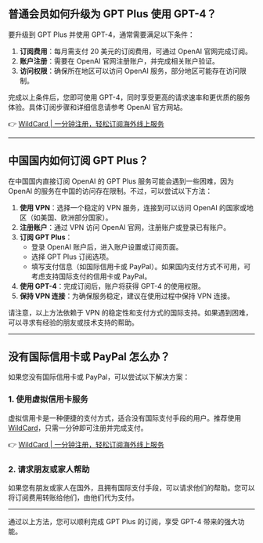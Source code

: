 ## 普通会员如何升级为 GPT Plus 使用 GPT-4？

要升级到 GPT Plus 并使用 GPT-4，通常需要满足以下条件：

1. **订阅费用**：每月需支付 20 美元的订阅费用，可通过 OpenAI 官网完成订阅。
2. **账户注册**：需要在 OpenAI 官网注册账户，并完成相关账户验证。
3. **访问权限**：确保所在地区可以访问 OpenAI 服务，部分地区可能存在访问限制。

完成以上条件后，您即可使用 GPT-4，同时享受更高的请求速率和更优质的服务体验。具体订阅步骤和详细信息请参考 OpenAI 官方网站。

👉 [WildCard | 一分钟注册，轻松订阅海外线上服务](https://bit.ly/bewildcard)

---

## 中国国内如何订阅 GPT Plus？

在中国国内直接订阅 OpenAI 的 GPT Plus 服务可能会遇到一些困难，因为 OpenAI 的服务在中国的访问存在限制。不过，可以尝试以下方法：

1. **使用 VPN**：选择一个稳定的 VPN 服务，连接到可以访问 OpenAI 的国家或地区（如美国、欧洲部分国家）。
2. **注册账户**：通过 VPN 访问 OpenAI 官网，注册账户或登录已有账户。
3. **订阅 GPT Plus**：
   - 登录 OpenAI 账户后，进入账户设置或订阅页面。
   - 选择 GPT Plus 订阅选项。
   - 填写支付信息（如国际信用卡或 PayPal）。如果国内支付方式不可用，可考虑支持国际支付的信用卡或 PayPal。
4. **使用 GPT-4**：完成订阅后，账户将获得 GPT-4 的使用权限。
5. **保持 VPN 连接**：为确保服务稳定，建议在使用过程中保持 VPN 连接。

请注意，以上方法依赖于 VPN 的稳定性和支付方式的国际支持。如果遇到困难，可以寻求有经验的朋友或技术支持的帮助。

---

## 没有国际信用卡或 PayPal 怎么办？

如果您没有国际信用卡或 PayPal，可以尝试以下解决方案：

### 1. 使用虚拟信用卡服务

虚拟信用卡是一种便捷的支付方式，适合没有国际支付手段的用户。推荐使用 [WildCard](https://bit.ly/bewildcard)，只需一分钟即可注册并完成支付。

👉 [WildCard | 一分钟注册，轻松订阅海外线上服务](https://bit.ly/bewildcard)

### 2. 请求朋友或家人帮助

如果您有朋友或家人在国外，且拥有国际支付手段，可以请求他们的帮助。您可以将订阅费用转账给他们，由他们代为支付。

---

通过以上方法，您可以顺利完成 GPT Plus 的订阅，享受 GPT-4 带来的强大功能。